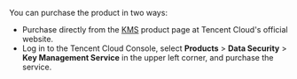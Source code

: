 You can purchase the product in two ways:
- Purchase directly from the [KMS](https://intl.cloud.tencent.com/product/kms) product page at Tencent Cloud's official website.
- Log in to the Tencent Cloud Console, select **Products** > **Data Security** > **Key Management Service** in the upper left corner, and purchase the service.

